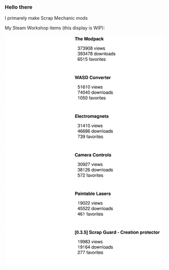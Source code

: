 ### Hello there
I primarely make Scrap Mechanic mods

My Steam Workshop items (this display is WIP):
<!-- WORKSHOP-SHOWCASE:START -->
<div>
        <a href="https://steamcommunity.com/sharedfiles/filedetails/?id=881254777">
            <img src="media\steam-workshop-workflow\881254777\info.svg">
        </a>
        <a href="https://steamcommunity.com/sharedfiles/filedetails/?id=1396115995">
            <img src="media\steam-workshop-workflow\1396115995\info.svg">
        </a>
        <a href="https://steamcommunity.com/sharedfiles/filedetails/?id=1394654240">
            <img src="media\steam-workshop-workflow\1394654240\info.svg">
        </a>
        <a href="https://steamcommunity.com/sharedfiles/filedetails/?id=1428574074">
            <img src="media\steam-workshop-workflow\1428574074\info.svg">
        </a>
        <a href="https://steamcommunity.com/sharedfiles/filedetails/?id=893341654">
            <img src="media\steam-workshop-workflow\893341654\info.svg">
        </a>
        <a href="https://steamcommunity.com/sharedfiles/filedetails/?id=1616051926">
            <img src="media\steam-workshop-workflow\1616051926\info.svg">
        </a>
</div>
<!-- WORKSHOP-SHOWCASE:END -->
